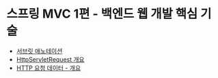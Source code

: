 # 스프링 MVC 1편 - 백엔드 웹 개발 핵심 기술

* [서브릿 애노테이션](./servlet/)
* [HttpServletRequest 개요](./servlet2)
* [HTTP 요청 데이터 - 개요](./servlet3)